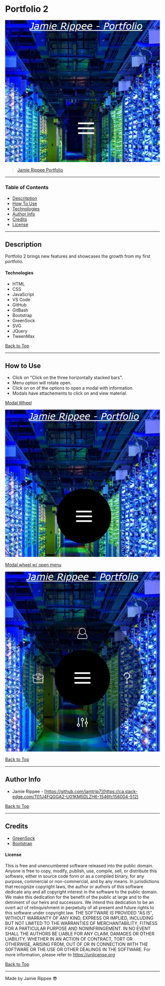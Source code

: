 # Portfolio 2

![Dashboard Image](assets/screenshot/screenshot1.jpg)
> [Jamie Rippee Portfolio](https://jamtrip7.github.io/portfolio2/index.html)
---
### Table of Contents
- [Descritption](#description)
- [How To Use](#how-to-use)
- [Technologies](#technologies)
- [Author Info](#author-info)
- [Credits](#credits)
- [License](#license) 

---
## Description
Portfolio 2 brings new features and showcases the growth from my first portfolio.
#### Technologies
- HTML
- CSS
- JavaScript
- VS Code
- GitHub
- GitBash
- Bootstrap
- GreenSock
- SVG
- JQuery
- TweenMax
  
[Back to Top](#Portfolio-2)

---
## How to Use
- Click on "Click on the three horizontally stacked bars".
- Menu option will rotate open.
- Click on on of the options to open a modal with information.
- Modals have attachements to click on and view material.

<u>Modal Wheel</u>

![Modal wheel](assets/screenshot/screenshot2.jpg)

<u>Modal wheel w/ open menu</u>

![Modal wheel w/ open menu](assets/screenshot/screenshot3.jpg)
  
[Back to Top](#Portfolio-2)

---
## Author Info
- Jamie Rippee - [https://github.com/jamtrip7](https://ca.slack-edge.com/T01J4FQGGA2-U01KM5DLZH6-1546fc156004-512)
  
[Back to Top](#Portfolio-2)

---
## Credits
- [GreenSock](https://greensock.com/)
- [Bootstrap](https://getbootstrap.com/)

#### License ####
This is free and unencumbered software released into the public domain.
Anyone is free to copy, modify, publish, use, compile, sell, or
distribute this software, either in source code form or as a compiled
binary, for any purpose, commercial or non-commercial, and by any
means.
In jurisdictions that recognize copyright laws, the author or authors
of this software dedicate any and all copyright interest in the
software to the public domain. We make this dedication for the benefit
of the public at large and to the detriment of our heirs and
successors. We intend this dedication to be an overt act of
relinquishment in perpetuity of all present and future rights to this
software under copyright law.
THE SOFTWARE IS PROVIDED "AS IS", WITHOUT WARRANTY OF ANY KIND,
EXPRESS OR IMPLIED, INCLUDING BUT NOT LIMITED TO THE WARRANTIES OF
MERCHANTABILITY, FITNESS FOR A PARTICULAR PURPOSE AND NONINFRINGEMENT.
IN NO EVENT SHALL THE AUTHORS BE LIABLE FOR ANY CLAIM, DAMAGES OR
OTHER LIABILITY, WHETHER IN AN ACTION OF CONTRACT, TORT OR OTHERWISE,
ARISING FROM, OUT OF OR IN CONNECTION WITH THE SOFTWARE OR THE USE OR
OTHER DEALINGS IN THE SOFTWARE.
For more information, please refer to <https://unlicense.org>
   
[Back to Top](#Portfolio-2)

---
Made by Jamie Rippee :sunglasses:
